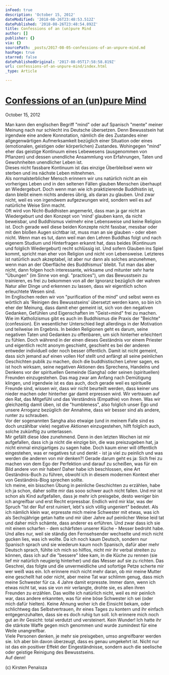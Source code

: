 ```yaml
---
inFeed: true
description: 'October 15, 2012'
dateModified: '2018-08-26T23:48:53.512Z'
datePublished: '2018-08-26T23:48:54.892Z'
title: Confessions of an (un)pure Mind
author: []
publisher: {}
via: {}
sourcePath: _posts/2017-08-05-confessions-of-an-unpure-mind.md
hasPage: true
starred: false
datePublishedOriginal: '2017-08-05T17:58:58.819Z'
url: confessions-of-an-unpure-mind/index.html
_type: Article

---
```

# **[Confessions of an (un)pure Mind][0]**

October 15, 2012

Man kann den englischen Begriff "mind" oder auf Spanisch "mente" meiner Meinung nach nur schlecht ins Deutsche übersetzen. Denn Bewusstsein hat irgendwie eine andere Konnotation, nämlich die des Zustandes einer allgegenwärtigen Aufmerksamkeit bezüglich einer Situation oder eines (emotionalen, geistigen oder körperlichen) Zustandes. Wohingegen "mind" eher das geistige Kontinuum eines Lebewesens (ausgenommen von Pflanzen) und dessen unendliche Ansammlung von Erfahrungen, Taten und Gewohnheiten unendlicher Leben ist.  
Dieses nicht fassbare Kontinuum ist das einzige Überbleibsel wenn wir sterben und ins nächste Leben mitnehmen.   
Als normalsterblicher Mensch erinnern wir uns natürlich nicht an ein vorheriges Leben und in den seltenen Fällen glauben Menschen überhaupt an Wiedergeburt. Doch wenn man wie ich praktizierende Buddhistin ist, dann bleibt einem nichts anderes übrig, als daran zu glauben. Und zwar nicht, weil es von irgendwem aufgezwungen wird, sondern weil es auf natürliche Weise Sinn macht.  
Oft wird von Nicht-Buddhisten angemerkt, dass man ja gar nicht an Wiedergeburt und den Konzept von 'mind' glauben kann, da nicht beweisbar, und Buddhismus vielmehr eine Lebensweise und keine Religion ist. Doch gerade weil diese beiden Konzepte nicht fassbar, messbar oder mit den bloßen Augen sichtbar ist, muss man an sie glauben - oder eben nicht. Wenn man es tut, dann weil man den Lehren Buddhas folgt und nach eigenem Studium und Hinterfragen erkannt hat, dass beides (Kontinuum und folglich Wiedergeburt) recht schlüssig ist. Und sofern Glauben ins Spiel kommt, spricht man eher von Religion und nicht von Lebensweise. Letzteres ist natürlich auch akzeptabel, ist aber nur dann als solches anzunehmen, wenn man an der Oberfläche des Buddhismus' bleibt. Tut man das aber nicht, dann folgen hoch interessante, wirksame und mitunter sehr harte "Übungen" (im Sinne von engl. "practices"), um das Bewusstsein zu trainieren, es frei zu bekommen von all der Ignoranz bezüglich der wahren Natur aller Dinge und erkennen zu lassen, dass wir eigentlich schon erleuchtete Wesen sind.  
Im Englischen reden wir von "purification of the mind" und selbst wenn es wörtlich als 'Reinigen des Bewusstseins' übersetzt werden kann, so bin ich eher der Meinung, dass damit eher gemeint ist, sich von den negativen Gedanken, Gefühlen und Eigenschaften im "Geist=mind" frei zu machen.  
Wie im Katholizismus gibt es auch im Buddhismus die Praxis der "Beichte" (confession). Ein wesentlicher Unterschied liegt allerdings in der Motivation und teilweise im Ergebnis. In beiden Religionen geht es darum, seine negativen Taten und Gedanken zu offenbaren, um sich hinterher erleichtert zu fühlen. Doch während in der einen dieses Geständnis vor einem Priester und eigentlich recht anonym geschieht, geschieht es bei der anderen entweder individuell oder noch besser öffentlich. Damit ist nicht gemeint, dass sich jemand auf einen vollen Hof stellt und anfängt all seine peinlichen Geschichten publik zu machen, doch die buddhistischen Lehrer sagen, es ist hoch wirksam, seine negativen Aktionen des Sprechens, Handelns und Denkens vor der spirituellen Gemeinde (Sangha) oder seinen (spirituellen) Freunden einzugestehen. Das mag zwar am Anfang nach Demütigung klingen, und irgendwie ist es das auch, doch gerade weil es spirituelle Freunde sind, wissen wir, dass wir nicht beurteilt werden, dass keiner uns nieder machen oder hinterher gar damit erpressen wird. Wir vertrauen auf den Rat, das Mitgefühl und das Verständnis (Empathie) von ihnen. Was wir gleichzeitig damit üben, ist die "humbleness", also folglich unser Ego und unsere Arroganz bezüglich der Annahme, dass wir besser sind als andere, runter zu schrauben.   
Vor der sogenannten Sangha also etwaige (und in meinem Falle sind es doch unzählbar viele) negative Aktionen einzugestehen, hilft folglich auch, solche zukünftig zu unterlassen.   
Mir gefällt diese Idee zunehmend. Denn in den letzten Wochen ist mir aufgefallen, dass ich ja nicht die einzige bin, die was preiszugeben hat, ja nicht einmal einzigartiges zu sagen habe. Doch kaum einer will öffentlich eingestehen, was er negatives tut und denkt - ist ja viel zu peinlich und was werden die anderen von mir denken?! Gerade darum geht es ja: Sich frei zu machen von dem Ego der Perfektion und darauf zu scheißen, was für ein Bild andere von mir haben! Daher habe ich beschlossen, eine Art Geständnis-Buch zu führen, obwohl ich in diesem modernen Kontext eher von Geständnis-Blog sprechen sollte.  
Ich meine, ein bisschen Übung in peinliche Geschichten zu erzählen, habe ich ja schon, daher sollte mir das sooo schwer auch nicht fallen. Und mir ist schon als Kind aufgefallen, dass je mehr ich preisgebe, desto weniger bin ich angreifbar und erst Recht erpressbar. Endlich wird mir klar, was der Spruch "Ist der Ruf erst ruiniert, lebt's sich völlig ungeniert" bedeutet. Als ich nämlich klein war, erpresste mich meine Schwester mit etwas, was ich als Sechsjährige getan hatte und mir über Jahre auf peinlicher Weise leid tat und daher mich schämte, dass anderer es erführen. Und zwar dass ich sie mit einem scharfen - dem schärfsten unserer Küche - Messer bedroht habe. Und alles nur, weil sie ständig den Fernsehsender wechselte und mich nicht gucken lies, was ich wollte. Da ich noch kaum Deutsch, sondern nur Spanisch sprach und sie wiederum kaum noch Spanisch, dafür aber mehr Deutsch sprach, fühlte ich mich so hilflos, nicht mir ihr verbal streiten zu können, dass ich auf die "bessere" Idee kam, in die Küche zu rennen (sie lief mir natürlich neugierig hinterher) und das Messer auf sie zu richten. Das Geschrei, das folgte und die unvermeidliche und sofortige Petze scherte mir wer weiß was ein. Ich erinnere mich nicht mehr daran, ob mir meine Mutter eine geschellt hat oder nicht, aber meine Tat war schlimm genug, dass mich meine Schwester für ca. 4 Jahre damit erpresste. Immer dann, wenn ich etwas nicht tat, was sie von mir verlangte, drohte sie, es allen ihren Freunden zu erzählen. Das wollte ich natürlich nicht, weil es mir peinlich war, dass andere erkannten, was für eine böse Schwester ich sei (oder mich dafür hielten). Keine Ahnung woher ich die Einsicht bekam, oder schlichtweg das Selbstvertrauen, ihr eines Tages zu kontern und ihr einfach entgegenzuhalten, dass sie es doch ruhig tun soll. Ich erinnere mich noch gut an ihr Gesicht: total verdutzt und versteinert. Kein Wunder! Ich hatte ihr die stärkste Waffe gegen mich genommen und wurde zumindest für eine Weile unangreifbar.  
Viele Personen denken, je mehr sie preisgeben, umso angreifbarer werden sie. Ich aber bin davon überzeugt, dass es genau umgekehrt ist. Nicht nur ist das ein positiver Effekt der Eingeständnisse, sondern auch die seelische oder geistige Reinigung des Bewusstseins.  
Auf denn!

(c) Kirsten Penaloza

[0]: https://kirstenpenaloza.squarespace.com/deutsch-blah/confessions-of-an-unpure-mind